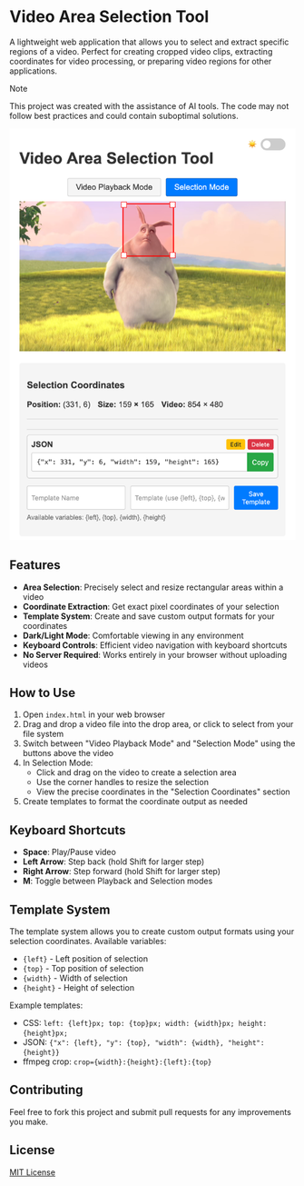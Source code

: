 # Video Area Selection Tool

A lightweight web application that allows you to select and extract specific regions of a video. Perfect for creating cropped video clips, extracting coordinates for video processing, or preparing video regions for other applications.

> [!NOTE]
> This project was created with the assistance of AI tools. The code may not follow best practices and could contain suboptimal solutions.

![Video Area Selection Tool](screenshot.png)

## Features

- **Area Selection**: Precisely select and resize rectangular areas within a video
- **Coordinate Extraction**: Get exact pixel coordinates of your selection
- **Template System**: Create and save custom output formats for your coordinates
- **Dark/Light Mode**: Comfortable viewing in any environment
- **Keyboard Controls**: Efficient video navigation with keyboard shortcuts
- **No Server Required**: Works entirely in your browser without uploading videos

## How to Use

1. Open `index.html` in your web browser
2. Drag and drop a video file into the drop area, or click to select from your file system
3. Switch between "Video Playback Mode" and "Selection Mode" using the buttons above the video
4. In Selection Mode:
   - Click and drag on the video to create a selection area
   - Use the corner handles to resize the selection
   - View the precise coordinates in the "Selection Coordinates" section
5. Create templates to format the coordinate output as needed

## Keyboard Shortcuts

- **Space**: Play/Pause video
- **Left Arrow**: Step back (hold Shift for larger step)
- **Right Arrow**: Step forward (hold Shift for larger step) 
- **M**: Toggle between Playback and Selection modes

## Template System

The template system allows you to create custom output formats using your selection coordinates. 
Available variables:
- `{left}` - Left position of selection
- `{top}` - Top position of selection
- `{width}` - Width of selection
- `{height}` - Height of selection

Example templates:
- CSS: `left: {left}px; top: {top}px; width: {width}px; height: {height}px;`
- JSON: `{"x": {left}, "y": {top}, "width": {width}, "height": {height}}`
- ffmpeg crop: `crop={width}:{height}:{left}:{top}`

## Contributing

Feel free to fork this project and submit pull requests for any improvements you make.

## License

[MIT License](LICENSE)
